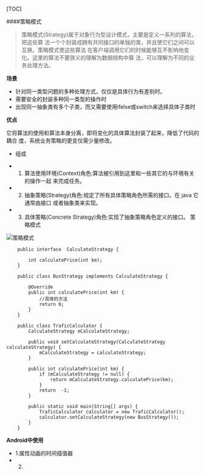[TOC]

####策略模式

>策略模式(Strategy)属于对象行为型设计模式，主要是定义一系列的算法，把这些算法一个个封装成拥有共同接口的单独的类，并且使它们之间可以互换。策略模式使这些算法 在客户端调用它们的时候能够互不影响地变化。这里的算法不要狭义的理解为数据结构中算 法，可以理解为不同的业务处理方法。

**场景**

- 针对同一类型问题的多种处理方式，仅仅是具体行为有差别时。
- 需要安全的封装多种同一类型的操作时
- 出现同一抽象类有多个子类，而又需要使用ifelse或switch来选择具体子类时

**优点**

它将算法的使用和算法本身分离，即将变化的具体算法封装了起来，降低了代码的耦合 度，系统业务策略的更变仅需少量修改。

- 组成

>
- 1) 算法使用环境(Context)角色:算法被引用到这里和一些其它的与环境有关的操作一起 来完成任务。- 2) 抽象策略(Strategy)角色:规定了所有具体策略角色所需的接口。在 java 它通常由接口 或者抽象类来实现。- 3) 具体策略(Concrete Strategy)角色:实现了抽象策略角色定义的接口。 策略模式

![策略模式]()
```
    public interface  CalculateStrategy {
        
        int calculatePrice(int km);
    }
    
    public class BusStrategy implements CalculateStrategy {

        @Override
        public int calculatePrice(int km) {
            //具体的方法
            return 0;
        }
    }
    
    public class TraficCalculator {
        CalculateStrategy mCalculateStrategy;

        public void setCalculateStrategy(CalculateStrategy calculateStrategy) {
            mCalculateStrategy = calculateStrategy;
        }
        
        public int calculatePrice(int km) {
            if (mCalculateStrategy != null) {
                return mCalculateStrategy.calculatePrice(km);
            }
            return  -1;
        }

        public static void main(String[] args) {
            TraficCalculator calculator = new TraficCalculator();
            calculator.setCalculateStrategy(new BusStrategy());
        }
    }

```

**Android中使用**- 1.属性动画的时间插值器
- 2.